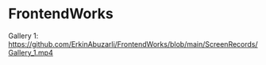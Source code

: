 # FrontendWorks

Gallery 1:
https://github.com/ErkinAbuzarli/FrontendWorks/blob/main/ScreenRecords/Gallery_1.mp4
